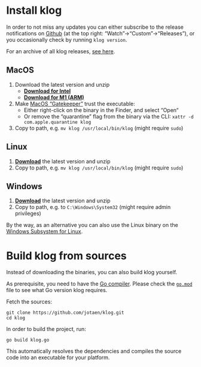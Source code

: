 # Install klog

In order to not miss any updates you can either subscribe to the release
notifications on [Github](https://github.com/jotaen/klog) (at the top right:
“Watch”→“Custom”→“Releases”), or you occasionally check by running
`klog version`.

For an archive of all klog releases, [see here](https://github.com/jotaen/klog/releases).

## MacOS
1. Download the latest version and unzip
   - [**Download for Intel**](https://github.com/jotaen/klog/releases/latest/download/klog-mac-intel.zip)
   - [**Download for M1 (ARM)**](https://github.com/jotaen/klog/releases/latest/download/klog-mac-arm.zip)
2. Make [MacOS “Gatekeeper”](https://support.apple.com/en-us/HT202491) trust the executable:
   - Either right-click on the binary in the Finder, and select “Open“
   - Or remove the “quarantine” flag from the binary via the CLI: `xattr -d com.apple.quarantine klog`
3. Copy to path, e.g. `mv klog /usr/local/bin/klog` (might require `sudo`)

## Linux
1. [**Download**](https://github.com/jotaen/klog/releases/latest/download/klog-linux.zip)
   the latest version and unzip
2. Copy to path, e.g. `mv klog /usr/local/bin/klog` (might require `sudo`)

## Windows
1. [**Download**](https://github.com/jotaen/klog/releases/latest/download/klog-windows.zip)
   the latest version and unzip
2. Copy to path, e.g. to `C:\Windows\System32` (might require admin privileges)

By the way, as an alternative you can also use the Linux binary on
the [Windows Subsystem for Linux](https://docs.microsoft.com/en-us/windows/wsl/install-win10).

# Build klog from sources

Instead of downloading the binaries, you can also build klog yourself.

As prerequisite, you need to have the [Go compiler](https://golang.org/doc/install).
Please check the [`go.mod`](go.mod) file to see what Go version klog requires.

Fetch the sources:

```
git clone https://github.com/jotaen/klog.git
cd klog
```

In order to build the project, run:

```
go build klog.go
```

This automatically resolves the dependencies and compiles the source code into an
executable for your platform.
